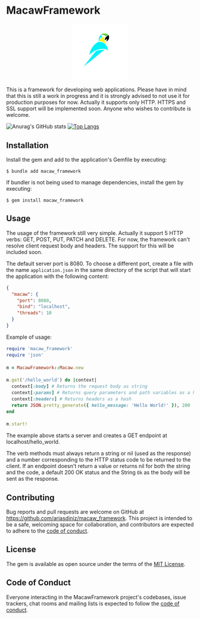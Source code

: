 # MacawFramework

<img src="macaw_logo.png" alt= “” style="width: 30%;height: 30%;margin-left: 35%">

This is a framework for developing web applications. Please have in mind that this is still a work in progress and
it is strongly advised to not use it for production purposes for now. Actually it supports only HTTP. HTTPS and SSL
support will be implemented soon. Anyone who wishes to contribute is welcome.

![Anurag's GitHub stats](https://github-readme-stats.vercel.app/api?username=ariasdiniz&show_icons=true&theme=transparent&theme=tokyonight)
[![Top Langs](https://github-readme-stats.vercel.app/api/top-langs/?username=ariasdiniz)](https://github.com/anuraghazra/github-readme-stats)

## Installation

Install the gem and add to the application's Gemfile by executing:

    $ bundle add macaw_framework

If bundler is not being used to manage dependencies, install the gem by executing:

    $ gem install macaw_framework

## Usage

The usage of the framework still very simple. Actually it support 5 HTTP verbs: GET, POST, PUT, PATCH and DELETE.
For now, the framework can't resolve client request body and headers. The support for this will be included soon.

The default server port is 8080. To choose a different port, create a file with the name `application.json` 
in the same directory of the script that will start the application with the following content:

```json
{
  "macaw": {
    "port": 8080,
    "bind": "localhost",
    "threads": 10
  }
}
```

Example of usage:

```ruby
require 'macaw_framework'
require 'json'

m = MacawFramework::Macaw.new

m.get('/hello_world') do |context|
  context[:body] # Returns the request body as string
  context[:params] # Returns query parameters and path variables as a hash
  context[:headers] # Returns headers as a hash
  return JSON.pretty_generate({ hello_message: 'Hello World!' }), 200
end

m.start!
```

The example above starts a server and creates a GET endpoint at localhost/hello_world.

The verb methods must always return a string or nil (used as the response) and a number corresponding to the HTTP status 
code to be returned to the client. If an endpoint doesn't return a value or returns nil for both the string and the 
code, a default 200 OK status and the String `Ok` as the body will be sent as the response.

## Contributing

Bug reports and pull requests are welcome on GitHub at https://github.com/ariasdiniz/macaw_framework. This project is intended to be a safe, welcoming space for collaboration, and contributors are expected to adhere to the [code of conduct](https://github.com/ariasdiniz/macaw_framework/blob/main/CODE_OF_CONDUCT.md).

## License

The gem is available as open source under the terms of the [MIT License](https://opensource.org/licenses/MIT).

## Code of Conduct

Everyone interacting in the MacawFramework project's codebases, issue trackers, chat rooms and mailing lists is expected to follow the [code of conduct](https://github.com/ariasdiniz/macaw_framework/blob/main/CODE_OF_CONDUCT.md).
